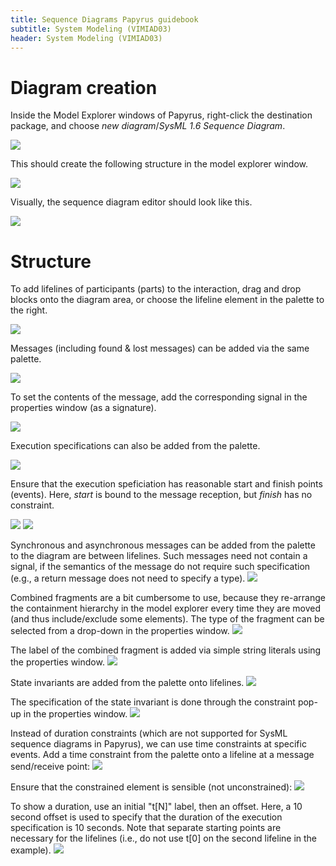 ```yaml
---
title: Sequence Diagrams Papyrus guidebook 
subtitle: System Modeling (VIMIAD03)
header: System Modeling (VIMIAD03)
---
```

 
# Diagram creation

Inside the Model Explorer windows of Papyrus, right-click the destination package, and choose _new diagram_/_SysML 1.6 Sequence Diagram_.

![](figs/seq-001-create-seq.png)

This should create the following structure in the model explorer window. 

![](figs/seq-002-created-model-explorer.png)

Visually, the sequence diagram editor should look like this.

![](figs/seq-003-empty-diagram.png)

# Structure

To add lifelines of participants (parts) to the interaction, drag and drop blocks onto the diagram area, or choose the lifeline element in the palette to the right. 

![](figs/seq-004-lifeline.png)

Messages (including found & lost messages) can be added via the same palette.

![](figs/seq-005-found-message.png)

To set the contents of the message, add the corresponding signal in the properties window (as a signature).

![](figs/seq-006-message-spec.png)

Execution specifications can also be added from the palette.

![](figs/seq-007-execution-spec.png)

Ensure that the execution speficiation has reasonable start and finish points (events). Here, _start_ is bound to the message reception, but _finish_ has no constraint.

![](figs/seq-007-execution-specification-diagram.png)
![](figs/seq-008-execution-specification-prop.png)

Synchronous and asynchronous messages can be added from the palette to the diagram are between lifelines. Such messages need not contain a signal, if the semantics of the message do not require such specification (e.g., a return message does not need to specify a type).
![](figs/seq-009-two-lifelines-message.png)

Combined fragments are a bit cumbersome to use, because they re-arrange the containment hierarchy in the model explorer every time they are moved (and thus include/exclude some elements). The type of the fragment can be selected from a drop-down in the properties window.
![](figs/seq-010-combined-fragment.png)

The label of the combined fragment is added via simple string literals using the properties window.
![](figs/seq-011-combined-fragment-label.png)

State invariants are added from the palette onto lifelines. 
![](figs/seq-012-state-invariant.png)

The specification of the state invariant is done through the constraint pop-up in the properties window.
![](figs/seq-013-state-invariant-prop.png)

Instead of duration constraints (which are not supported for SysML sequence diagrams in Papyrus), we can use time constraints at specific events. Add a time constraint from the palette onto a lifeline at a message send/receive point:
![](figs/seq-014-time-constraint-add.png)

Ensure that the constrained element is sensible (not unconstrained):
![](figs/seq-015-time-constraint-prop.png)

To show a duration, use an initial "t[N]" label, then an offset. Here, a 10 second offset is used to specify that the duration of the execution specification is 10 seconds. Note that separate starting points are necessary for the lifelines (i.e., do not use t[0] on the second lifeline in the example).
![](figs/seq-016-time-constraints-duration.png)
